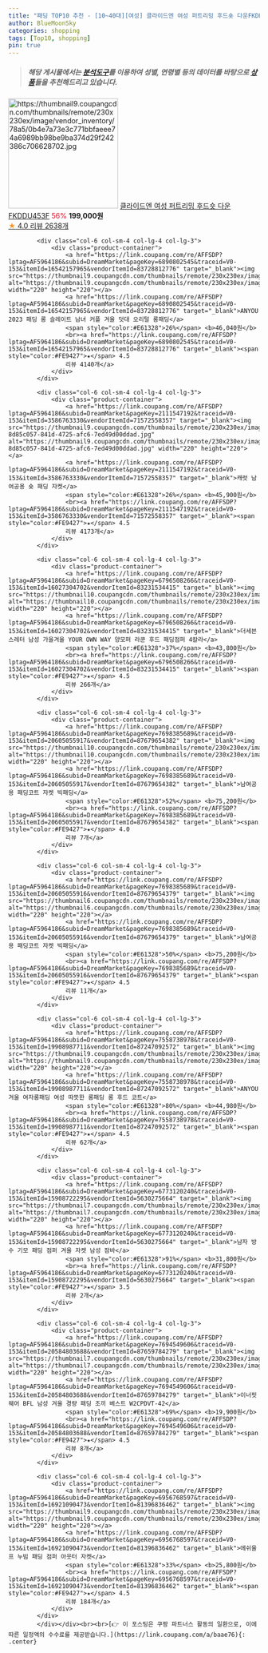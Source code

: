 ```yaml
---
title: "패딩 TOP10 추천 - [10~40대][여성] 클라이드엔 여성 퍼트리밍 후드숏 다운FKDDU453F"
author: BlueMoonSky
categories: shopping
tags: [Top10, shopping]
pin: true
---
```


> ##### 해당 게시물에서는 [**분석도구**](https://itemscout.io/)를 이용하여 **성별**, **연령별** 등의 데이터를 바탕으로 [**상품**](https://link.coupang.com/a/baae76)들을 추천해드리고 있습니다.
<div class="container"><div class="row">
            <div class="col-6 col-sm-4 col-lg-4 col-lg-3">
                <div class="product-container">
                    <a href="https://link.coupang.com/re/AFFSDP?lptag=AF5964186&subid=DreamMarket&pageKey=7650731723&traceid=V0-153&itemId=20355862235&vendorItemId=87688995401" target="_blank"><img src="https://thumbnail9.coupangcdn.com/thumbnails/remote/230x230ex/image/vendor_inventory/78a5/0b4e7a73e3c771bbfaeee74a6989bb98be9ba374d29f242386c706628702.jpg" alt="https://thumbnail9.coupangcdn.com/thumbnails/remote/230x230ex/image/vendor_inventory/78a5/0b4e7a73e3c771bbfaeee74a6989bb98be9ba374d29f242386c706628702.jpg" width="220" height="220"></a>
                    <a href="https://link.coupang.com/re/AFFSDP?lptag=AF5964186&subid=DreamMarket&pageKey=7650731723&traceid=V0-153&itemId=20355862235&vendorItemId=87688995401" target="_blank">클라이드엔 여성 퍼트리밍 후드숏 다운FKDDU453F</a>
                    <span style="color:#E61328">56%</span> <b>199,000원</b>
                    <br><a href="https://link.coupang.com/re/AFFSDP?lptag=AF5964186&subid=DreamMarket&pageKey=7650731723&traceid=V0-153&itemId=20355862235&vendorItemId=87688995401" target="_blank"><span style="color:#FE9427">★</span> 4.0
                    리뷰 2638개</a>
                </div>
            </div>
            
            <div class="col-6 col-sm-4 col-lg-4 col-lg-3">
                <div class="product-container">
                    <a href="https://link.coupang.com/re/AFFSDP?lptag=AF5964186&subid=DreamMarket&pageKey=6890802545&traceid=V0-153&itemId=16542157965&vendorItemId=83728812776" target="_blank"><img src="https://thumbnail9.coupangcdn.com/thumbnails/remote/230x230ex/image/vendor_inventory/3abd/4d403f269e2c6e9d55b10106edf686000c7e1bb1f216140a281b055e9c83.jpg" alt="https://thumbnail9.coupangcdn.com/thumbnails/remote/230x230ex/image/vendor_inventory/3abd/4d403f269e2c6e9d55b10106edf686000c7e1bb1f216140a281b055e9c83.jpg" width="220" height="220"></a>
                    <a href="https://link.coupang.com/re/AFFSDP?lptag=AF5964186&subid=DreamMarket&pageKey=6890802545&traceid=V0-153&itemId=16542157965&vendorItemId=83728812776" target="_blank">ANYOU 2023 패딩 롱 슬레이트 남녀 커플 겨울 덧대 오리털 롱패딩</a>
                    <span style="color:#E61328">26%</span> <b>46,040원</b>
                    <br><a href="https://link.coupang.com/re/AFFSDP?lptag=AF5964186&subid=DreamMarket&pageKey=6890802545&traceid=V0-153&itemId=16542157965&vendorItemId=83728812776" target="_blank"><span style="color:#FE9427">★</span> 4.5
                    리뷰 4140개</a>
                </div>
            </div>
            
            <div class="col-6 col-sm-4 col-lg-4 col-lg-3">
                <div class="product-container">
                    <a href="https://link.coupang.com/re/AFFSDP?lptag=AF5964186&subid=DreamMarket&pageKey=2111547192&traceid=V0-153&itemId=3586763330&vendorItemId=71572558357" target="_blank"><img src="https://thumbnail9.coupangcdn.com/thumbnails/remote/230x230ex/image/retail/images/1054077257689475-8d85c057-841d-4725-afc6-7ed49d00ddad.jpg" alt="https://thumbnail9.coupangcdn.com/thumbnails/remote/230x230ex/image/retail/images/1054077257689475-8d85c057-841d-4725-afc6-7ed49d00ddad.jpg" width="220" height="220"></a>
                    <a href="https://link.coupang.com/re/AFFSDP?lptag=AF5964186&subid=DreamMarket&pageKey=2111547192&traceid=V0-153&itemId=3586763330&vendorItemId=71572558357" target="_blank">캐럿 남여공용 숏 패딩 자켓</a>
                    <span style="color:#E61328">26%</span> <b>45,900원</b>
                    <br><a href="https://link.coupang.com/re/AFFSDP?lptag=AF5964186&subid=DreamMarket&pageKey=2111547192&traceid=V0-153&itemId=3586763330&vendorItemId=71572558357" target="_blank"><span style="color:#FE9427">★</span> 4.5
                    리뷰 4173개</a>
                </div>
            </div>
            
            <div class="col-6 col-sm-4 col-lg-4 col-lg-3">
                <div class="product-container">
                    <a href="https://link.coupang.com/re/AFFSDP?lptag=AF5964186&subid=DreamMarket&pageKey=6796508266&traceid=V0-153&itemId=16027304702&vendorItemId=83231534415" target="_blank"><img src="https://thumbnail10.coupangcdn.com/thumbnails/remote/230x230ex/image/vendor_inventory/90ff/1bb92677bb2e4ffaae335f2073eb65967021f514059b2cf3825058e477c7.jpg" alt="https://thumbnail10.coupangcdn.com/thumbnails/remote/230x230ex/image/vendor_inventory/90ff/1bb92677bb2e4ffaae335f2073eb65967021f514059b2cf3825058e477c7.jpg" width="220" height="220"></a>
                    <a href="https://link.coupang.com/re/AFFSDP?lptag=AF5964186&subid=DreamMarket&pageKey=6796508266&traceid=V0-153&itemId=16027304702&vendorItemId=83231534415" target="_blank">더세븐스레터 남성 가을겨울 YOUR OWN WAY 양모퍼 라쿤 후드 패딩점퍼 4칼라</a>
                    <span style="color:#E61328">37%</span> <b>43,800원</b>
                    <br><a href="https://link.coupang.com/re/AFFSDP?lptag=AF5964186&subid=DreamMarket&pageKey=6796508266&traceid=V0-153&itemId=16027304702&vendorItemId=83231534415" target="_blank"><span style="color:#FE9427">★</span> 4.5
                    리뷰 266개</a>
                </div>
            </div>
            
            <div class="col-6 col-sm-4 col-lg-4 col-lg-3">
                <div class="product-container">
                    <a href="https://link.coupang.com/re/AFFSDP?lptag=AF5964186&subid=DreamMarket&pageKey=7698385689&traceid=V0-153&itemId=20605055917&vendorItemId=87679654382" target="_blank"><img src="https://thumbnail10.coupangcdn.com/thumbnails/remote/230x230ex/image/vendor_inventory/9c93/8bf16c275285337196b7f3a9d4723e5762b2966ad8eb2ac15e08a62efb79.jpg" alt="https://thumbnail10.coupangcdn.com/thumbnails/remote/230x230ex/image/vendor_inventory/9c93/8bf16c275285337196b7f3a9d4723e5762b2966ad8eb2ac15e08a62efb79.jpg" width="220" height="220"></a>
                    <a href="https://link.coupang.com/re/AFFSDP?lptag=AF5964186&subid=DreamMarket&pageKey=7698385689&traceid=V0-153&itemId=20605055917&vendorItemId=87679654382" target="_blank">남여공용 패딩코트 자켓 빅패딩</a>
                    <span style="color:#E61328">52%</span> <b>75,200원</b>
                    <br><a href="https://link.coupang.com/re/AFFSDP?lptag=AF5964186&subid=DreamMarket&pageKey=7698385689&traceid=V0-153&itemId=20605055917&vendorItemId=87679654382" target="_blank"><span style="color:#FE9427">★</span> 4.0
                    리뷰 7개</a>
                </div>
            </div>
            
            <div class="col-6 col-sm-4 col-lg-4 col-lg-3">
                <div class="product-container">
                    <a href="https://link.coupang.com/re/AFFSDP?lptag=AF5964186&subid=DreamMarket&pageKey=7698385689&traceid=V0-153&itemId=20605055916&vendorItemId=87679654379" target="_blank"><img src="https://thumbnail6.coupangcdn.com/thumbnails/remote/230x230ex/image/vendor_inventory/c429/30d8e53041b6011f160c6cda4fe9836e46538dc8c700488e6bf51389535e.jpg" alt="https://thumbnail6.coupangcdn.com/thumbnails/remote/230x230ex/image/vendor_inventory/c429/30d8e53041b6011f160c6cda4fe9836e46538dc8c700488e6bf51389535e.jpg" width="220" height="220"></a>
                    <a href="https://link.coupang.com/re/AFFSDP?lptag=AF5964186&subid=DreamMarket&pageKey=7698385689&traceid=V0-153&itemId=20605055916&vendorItemId=87679654379" target="_blank">남여공용 패딩코트 자켓 빅패딩</a>
                    <span style="color:#E61328">50%</span> <b>75,200원</b>
                    <br><a href="https://link.coupang.com/re/AFFSDP?lptag=AF5964186&subid=DreamMarket&pageKey=7698385689&traceid=V0-153&itemId=20605055916&vendorItemId=87679654379" target="_blank"><span style="color:#FE9427">★</span> 4.5
                    리뷰 11개</a>
                </div>
            </div>
            
            <div class="col-6 col-sm-4 col-lg-4 col-lg-3">
                <div class="product-container">
                    <a href="https://link.coupang.com/re/AFFSDP?lptag=AF5964186&subid=DreamMarket&pageKey=7558738978&traceid=V0-153&itemId=19908987711&vendorItemId=87247092572" target="_blank"><img src="https://thumbnail9.coupangcdn.com/thumbnails/remote/230x230ex/image/vendor_inventory/c0dc/730836c094c5d42161a2af9ea8f60688d7dd129d974394a805656160d0ab.jpg" alt="https://thumbnail9.coupangcdn.com/thumbnails/remote/230x230ex/image/vendor_inventory/c0dc/730836c094c5d42161a2af9ea8f60688d7dd129d974394a805656160d0ab.jpg" width="220" height="220"></a>
                    <a href="https://link.coupang.com/re/AFFSDP?lptag=AF5964186&subid=DreamMarket&pageKey=7558738978&traceid=V0-153&itemId=19908987711&vendorItemId=87247092572" target="_blank">ANYOU 겨울 여자롱패딩 여성 따뜻한 롱패딩 롱 후드 코트</a>
                    <span style="color:#E61328">80%</span> <b>44,980원</b>
                    <br><a href="https://link.coupang.com/re/AFFSDP?lptag=AF5964186&subid=DreamMarket&pageKey=7558738978&traceid=V0-153&itemId=19908987711&vendorItemId=87247092572" target="_blank"><span style="color:#FE9427">★</span> 4.5
                    리뷰 62개</a>
                </div>
            </div>
            
            <div class="col-6 col-sm-4 col-lg-4 col-lg-3">
                <div class="product-container">
                    <a href="https://link.coupang.com/re/AFFSDP?lptag=AF5964186&subid=DreamMarket&pageKey=6773120240&traceid=V0-153&itemId=15908722295&vendorItemId=5630275664" target="_blank"><img src="https://thumbnail7.coupangcdn.com/thumbnails/remote/230x230ex/image/vendor_inventory/ed85/145e29ce62b6693ff76043097b769393baa8cabb7261c37a8975505b9095.png" alt="https://thumbnail7.coupangcdn.com/thumbnails/remote/230x230ex/image/vendor_inventory/ed85/145e29ce62b6693ff76043097b769393baa8cabb7261c37a8975505b9095.png" width="220" height="220"></a>
                    <a href="https://link.coupang.com/re/AFFSDP?lptag=AF5964186&subid=DreamMarket&pageKey=6773120240&traceid=V0-153&itemId=15908722295&vendorItemId=5630275664" target="_blank">남자 방수 기모 패딩 점퍼 겨울 자켓 남성 잠바</a>
                    <span style="color:#E61328">91%</span> <b>31,800원</b>
                    <br><a href="https://link.coupang.com/re/AFFSDP?lptag=AF5964186&subid=DreamMarket&pageKey=6773120240&traceid=V0-153&itemId=15908722295&vendorItemId=5630275664" target="_blank"><span style="color:#FE9427">★</span> 3.5
                    리뷰 2개</a>
                </div>
            </div>
            
            <div class="col-6 col-sm-4 col-lg-4 col-lg-3">
                <div class="product-container">
                    <a href="https://link.coupang.com/re/AFFSDP?lptag=AF5964186&subid=DreamMarket&pageKey=7694549606&traceid=V0-153&itemId=20584803688&vendorItemId=87659784279" target="_blank"><img src="https://thumbnail7.coupangcdn.com/thumbnails/remote/230x230ex/image/vendor_inventory/0d7e/ec40a2c86c4799a07628db01037997e3f1d89a3a2e38e9c715e350f60b1c.jpg" alt="https://thumbnail7.coupangcdn.com/thumbnails/remote/230x230ex/image/vendor_inventory/0d7e/ec40a2c86c4799a07628db01037997e3f1d89a3a2e38e9c715e350f60b1c.jpg" width="220" height="220"></a>
                    <a href="https://link.coupang.com/re/AFFSDP?lptag=AF5964186&subid=DreamMarket&pageKey=7694549606&traceid=V0-153&itemId=20584803688&vendorItemId=87659784279" target="_blank">이너핏웨어 BFL 남성 겨울 경량 패딩 조끼 베스트 W2CPDVT-42</a>
                    <span style="color:#E61328">69%</span> <b>19,900원</b>
                    <br><a href="https://link.coupang.com/re/AFFSDP?lptag=AF5964186&subid=DreamMarket&pageKey=7694549606&traceid=V0-153&itemId=20584803688&vendorItemId=87659784279" target="_blank"><span style="color:#FE9427">★</span> 4.5
                    리뷰 8개</a>
                </div>
            </div>
            
            <div class="col-6 col-sm-4 col-lg-4 col-lg-3">
                <div class="product-container">
                    <a href="https://link.coupang.com/re/AFFSDP?lptag=AF5964186&subid=DreamMarket&pageKey=6956768597&traceid=V0-153&itemId=16921090473&vendorItemId=81396836462" target="_blank"><img src="https://thumbnail9.coupangcdn.com/thumbnails/remote/230x230ex/image/vendor_inventory/baa3/7db4cad91eb4645cde29ede6f5afa7e8aba0c109943877bf6ec6f0fb661f.jpg" alt="https://thumbnail9.coupangcdn.com/thumbnails/remote/230x230ex/image/vendor_inventory/baa3/7db4cad91eb4645cde29ede6f5afa7e8aba0c109943877bf6ec6f0fb661f.jpg" width="220" height="220"></a>
                    <a href="https://link.coupang.com/re/AFFSDP?lptag=AF5964186&subid=DreamMarket&pageKey=6956768597&traceid=V0-153&itemId=16921090473&vendorItemId=81396836462" target="_blank">에쉬울프 누빔 패딩 점퍼 아웃터 자켓</a>
                    <span style="color:#E61328">33%</span> <b>25,800원</b>
                    <br><a href="https://link.coupang.com/re/AFFSDP?lptag=AF5964186&subid=DreamMarket&pageKey=6956768597&traceid=V0-153&itemId=16921090473&vendorItemId=81396836462" target="_blank"><span style="color:#FE9427">★</span> 4.5
                    리뷰 184개</a>
                </div>
            </div>
            </div></div><br><br>[👉 이 포스팅은 쿠팡 파트너스 활동의 일환으로, 이에 따른 일정액의 수수료를 제공받습니다.](https://link.coupang.com/a/baae76){: .center}